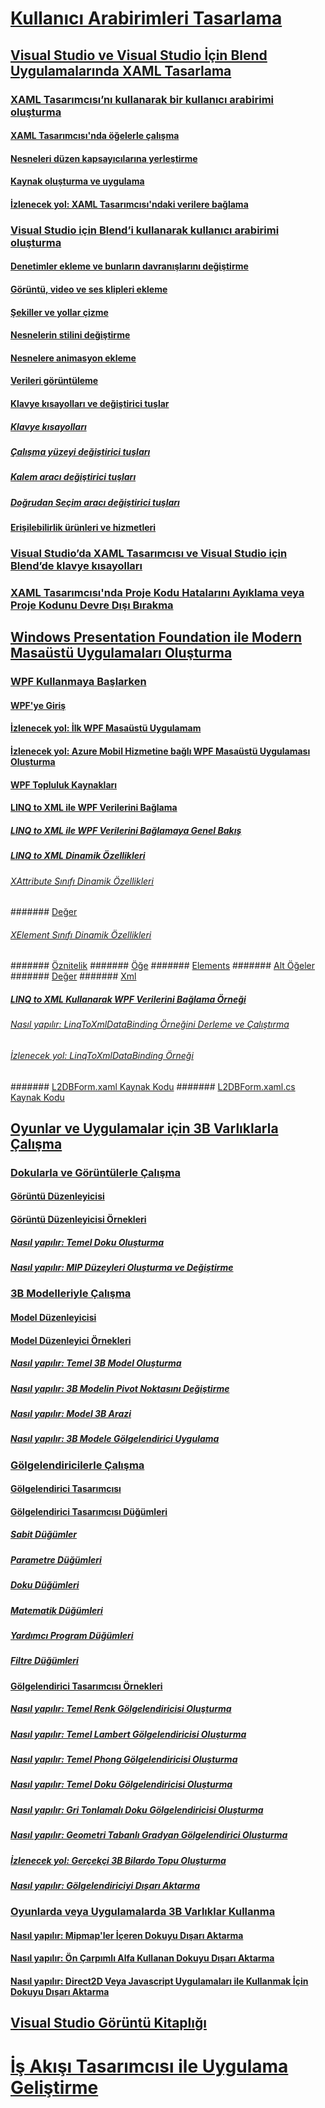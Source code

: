 # [Kullanıcı Arabirimleri Tasarlama](designing-user-interfaces.md)
## [Visual Studio ve Visual Studio İçin Blend Uygulamalarında XAML Tasarlama](designing-xaml-in-visual-studio.md)
### [XAML Tasarımcısı’nı kullanarak bir kullanıcı arabirimi oluşturma](creating-a-ui-by-using-xaml-designer-in-visual-studio.md)
#### [XAML Tasarımcısı'nda öğelerle çalışma](working-with-elements-in-xaml-designer.md)
#### [Nesneleri düzen kapsayıcılarına yerleştirme](organize-objects-into-layout-containers-in-xaml-designer.md)
#### [Kaynak oluşturma ve uygulama](how-to-create-and-apply-a-resource.md)
#### [İzlenecek yol: XAML Tasarımcısı'ndaki verilere bağlama](walkthrough-binding-to-data-in-xaml-designer.md)
### [Visual Studio için Blend’i kullanarak kullanıcı arabirimi oluşturma](creating-a-ui-by-using-blend-for-visual-studio.md)
#### [Denetimler ekleme ve bunların davranışlarını değiştirme](insert-controls-and-modify-their-behavior-in-xaml-designer.md)
#### [Görüntü, video ve ses klipleri ekleme](insert-images-videos-and-audio-clips-in-xaml-designer.md)
#### [Şekiller ve yollar çizme](draw-shapes-and-paths.md)
#### [Nesnelerin stilini değiştirme](modify-the-style-of-objects-in-blend.md)
#### [Nesnelere animasyon ekleme](animate-objects-in-xaml-designer.md)
#### [Verileri görüntüleme](display-data-in-blend.md)
#### [Klavye kısayolları ve değiştirici tuşlar](keyboard-shortcuts-and-modifier-keys-in-blend.md)
##### [Klavye kısayolları](keyboard-shortcuts-in-blend.md)
##### [Çalışma yüzeyi değiştirici tuşları](artboard-modifier-keys-in-blend.md)
##### [Kalem aracı değiştirici tuşları](pen-tool-modifier-keys-in-blend.md)
##### [Doğrudan Seçim aracı değiştirici tuşları](direct-selection-tool-modifier-keys-in-blend.md)
#### [Erişilebilirlik ürünleri ve hizmetleri](accessibility-products-and-services-blend.md)
### [Visual Studio’da XAML Tasarımcısı ve Visual Studio için Blend’de klavye kısayolları](keyboard-shortcuts-for-xaml-designer.md)
### [XAML Tasarımcısı'nda Proje Kodu Hatalarını Ayıklama veya Proje Kodunu Devre Dışı Bırakma](debugging-or-disabling-project-code-in-xaml-designer.md)
## [Windows Presentation Foundation ile Modern Masaüstü Uygulamaları Oluşturma](create-modern-desktop-applications-with-windows-presentation-foundation.md)
### [WPF Kullanmaya Başlarken](getting-started-with-wpf.md)
#### [WPF'ye Giriş](introduction-to-wpf.md)
#### [İzlenecek yol: İlk WPF Masaüstü Uygulamam](walkthrough-my-first-wpf-desktop-application2.md)
#### [İzlenecek yol: Azure Mobil Hizmetine bağlı WPF Masaüstü Uygulaması Oluşturma](walkthrough-create-a-wpf-desktop-application-connected-to-an-azure-mobile-service.md)
#### [WPF Topluluk Kaynakları](wpf-community-resources.md)
#### [LINQ to XML ile WPF Verilerini Bağlama](wpf-data-binding-with-linq-to-xml.md)
##### [LINQ to XML ile WPF Verilerini Bağlamaya Genel Bakış](wpf-data-binding-with-linq-to-xml-overview.md)
##### [LINQ to XML Dinamik Özellikleri](linq-to-xml-dynamic-properties.md)
###### [XAttribute Sınıfı Dinamik Özellikleri](xattribute-class-dynamic-properties.md)
####### [Değer](value-xattribute-dynamic-property.md)
###### [XElement Sınıfı Dinamik Özellikleri](xelement-class-dynamic-properties.md)
####### [Öznitelik](attribute-xelement-dynamic-property.md)
####### [Öğe](element-xelement-dynamic-property.md)
####### [Elements](elements-xelement-dynamic-property.md)
####### [Alt Öğeler](descendants-xelement-dynamic-property.md)
####### [Değer](value-xelement-dynamic-property.md)
####### [Xml](xml-xelement-dynamic-property.md)
##### [LINQ to XML Kullanarak WPF Verilerini Bağlama Örneği](wpf-data-binding-using-linq-to-xml-example.md)
###### [Nasıl yapılır: LinqToXmlDataBinding Örneğini Derleme ve Çalıştırma](how-to-build-and-run-the-linqtoxmldatabinding-example.md)
###### [İzlenecek yol: LinqToXmlDataBinding Örneği](walkthrough-linqtoxmldatabinding-example.md)
####### [L2DBForm.xaml Kaynak Kodu](l2dbform-xaml-source-code.md)
####### [L2DBForm.xaml.cs Kaynak Kodu](l2dbform-xaml-cs-source-code.md)
## [Oyunlar ve Uygulamalar için 3B Varlıklarla Çalışma](working-with-3-d-assets-for-games-and-apps.md)
### [Dokularla ve Görüntülerle Çalışma](working-with-textures-and-images.md)
#### [Görüntü Düzenleyicisi](image-editor.md)
#### [Görüntü Düzenleyicisi Örnekleri](image-editor-examples.md)
##### [Nasıl yapılır: Temel Doku Oluşturma](how-to-create-a-basic-texture.md)
##### [Nasıl yapılır: MIP Düzeyleri Oluşturma ve Değiştirme](how-to-create-and-modify-mip-levels.md)
### [3B Modelleriyle Çalışma](working-with-3-d-models.md)
#### [Model Düzenleyicisi](model-editor.md)
#### [Model Düzenleyici Örnekleri](model-editor-examples.md)
##### [Nasıl yapılır: Temel 3B Model Oluşturma](how-to-create-a-basic-3-d-model.md)
##### [Nasıl yapılır: 3B Modelin Pivot Noktasını Değiştirme](how-to-modify-the-pivot-point-of-a-3-d-model.md)
##### [Nasıl yapılır: Model 3B Arazi](how-to-model-3-d-terrain.md)
##### [Nasıl yapılır: 3B Modele Gölgelendirici Uygulama](how-to-apply-a-shader-to-a-3-d-model.md)
### [Gölgelendiricilerle Çalışma](working-with-shaders.md)
#### [Gölgelendirici Tasarımcısı](shader-designer.md)
#### [Gölgelendirici Tasarımcısı Düğümleri](shader-designer-nodes.md)
##### [Sabit Düğümler](constant-nodes.md)
##### [Parametre Düğümleri](parameter-nodes.md)
##### [Doku Düğümleri](texture-nodes.md)
##### [Matematik Düğümleri](math-nodes.md)
##### [Yardımcı Program Düğümleri](utility-nodes.md)
##### [Filtre Düğümleri](filter-nodes.md)
#### [Gölgelendirici Tasarımcısı Örnekleri](shader-designer-examples.md)
##### [Nasıl yapılır: Temel Renk Gölgelendiricisi Oluşturma](how-to-create-a-basic-color-shader.md)
##### [Nasıl yapılır: Temel Lambert Gölgelendiricisi Oluşturma](how-to-create-a-basic-lambert-shader.md)
##### [Nasıl yapılır: Temel Phong Gölgelendiricisi Oluşturma](how-to-create-a-basic-phong-shader.md)
##### [Nasıl yapılır: Temel Doku Gölgelendiricisi Oluşturma](how-to-create-a-basic-texture-shader.md)
##### [Nasıl yapılır: Gri Tonlamalı Doku Gölgelendiricisi Oluşturma](how-to-create-a-grayscale-texture-shader.md)
##### [Nasıl yapılır: Geometri Tabanlı Gradyan Gölgelendirici Oluşturma](how-to-create-a-geometry-based-gradient-shader.md)
##### [İzlenecek yol: Gerçekçi 3B Bilardo Topu Oluşturma](walkthrough-creating-a-realistic-3-d-billiard-ball.md)
##### [Nasıl yapılır: Gölgelendiriciyi Dışarı Aktarma](how-to-export-a-shader.md)
### [Oyunlarda veya Uygulamalarda 3B Varlıklar Kullanma](using-3-d-assets-in-your-game-or-app.md)
#### [Nasıl yapılır: Mipmap'ler İçeren Dokuyu Dışarı Aktarma](how-to-export-a-texture-that-contains-mipmaps.md)
#### [Nasıl yapılır: Ön Çarpımlı Alfa Kullanan Dokuyu Dışarı Aktarma](how-to-export-a-texture-that-has-premultiplied-alpha.md)
#### [Nasıl yapılır: Direct2D Veya Javascript Uygulamaları ile Kullanmak İçin Dokuyu Dışarı Aktarma](how-to-export-a-texture-for-use-with-direct2d-or-javascipt-apps.md)
## [Visual Studio Görüntü Kitaplığı](the-visual-studio-image-library.md)
# [İş Akışı Tasarımcısı ile Uygulama Geliştirme](../workflow-designer/developing-applications-with-the-workflow-designer.md)
